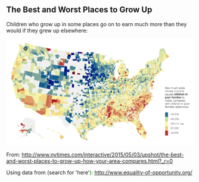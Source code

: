 ## The Best and Worst Places to Grow Up
Children who grow up in some places go on to earn much more than they would if they grew up elsewhere:

![shot image](PlacesToGrowUp.png?raw=true)

From: http://www.nytimes.com/interactive/2015/05/03/upshot/the-best-and-worst-places-to-grow-up-how-your-area-compares.html?_r=0

Using data from (search for 'here'<span style="color: green">): http://www.equality-of-opportunity.org/ 

